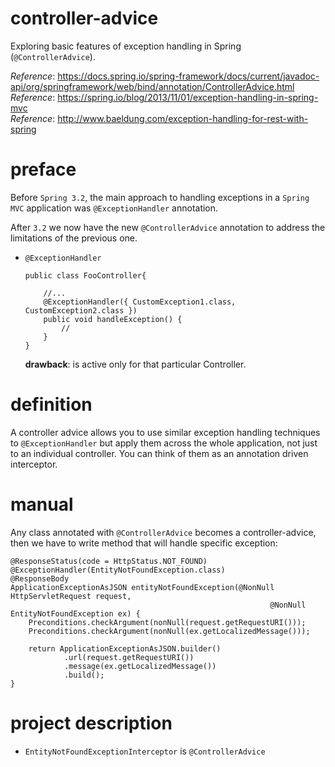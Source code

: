 # controller-advice
Exploring basic features of exception handling in Spring (`@ControllerAdvice`).

_Reference_: https://docs.spring.io/spring-framework/docs/current/javadoc-api/org/springframework/web/bind/annotation/ControllerAdvice.html  
_Reference_: https://spring.io/blog/2013/11/01/exception-handling-in-spring-mvc  
_Reference_: http://www.baeldung.com/exception-handling-for-rest-with-spring
# preface
Before `Spring 3.2`, the main approach to handling exceptions in a 
`Spring MVC` application was `@ExceptionHandler` annotation.

After `3.2` we now have the new `@ControllerAdvice` annotation to address 
the limitations of the previous one.

* `@ExceptionHandler`
    ```
    public class FooController{
         
        //...
        @ExceptionHandler({ CustomException1.class, CustomException2.class })
        public void handleException() {
            //
        }
    }
    ```
    **drawback**: is active only for that particular Controller.
    
# definition
A controller advice allows you to use similar exception handling 
techniques to `@ExceptionHandler` but apply them across the whole application, 
not just to an individual controller. You can think of them as an annotation 
driven interceptor.

# manual
Any class annotated with `@ControllerAdvice` becomes a controller-advice, then
we have to write method that will handle specific exception:

```
@ResponseStatus(code = HttpStatus.NOT_FOUND)
@ExceptionHandler(EntityNotFoundException.class)
@ResponseBody
ApplicationExceptionAsJSON entityNotFoundException(@NonNull HttpServletRequest request, 
                                                          @NonNull EntityNotFoundException ex) {
    Preconditions.checkArgument(nonNull(request.getRequestURI()));
    Preconditions.checkArgument(nonNull(ex.getLocalizedMessage()));
    
    return ApplicationExceptionAsJSON.builder()
            .url(request.getRequestURI())
            .message(ex.getLocalizedMessage())
            .build();
}
```

# project description
* `EntityNotFoundExceptionInterceptor` is `@ControllerAdvice`